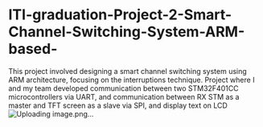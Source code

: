# ITI-graduation-Project-2-Smart-Channel-Switching-System-ARM-based-
This project involved designing a smart channel switching system using ARM architecture, focusing on the interruptions technique. Project where I 
and my team  developed communication between two STM32F401CC microcontrollers via UART, and communication between RX STM as a master and TFT screen as a slave via SPI, and display text on LCD
![Uploading image.png…]()
